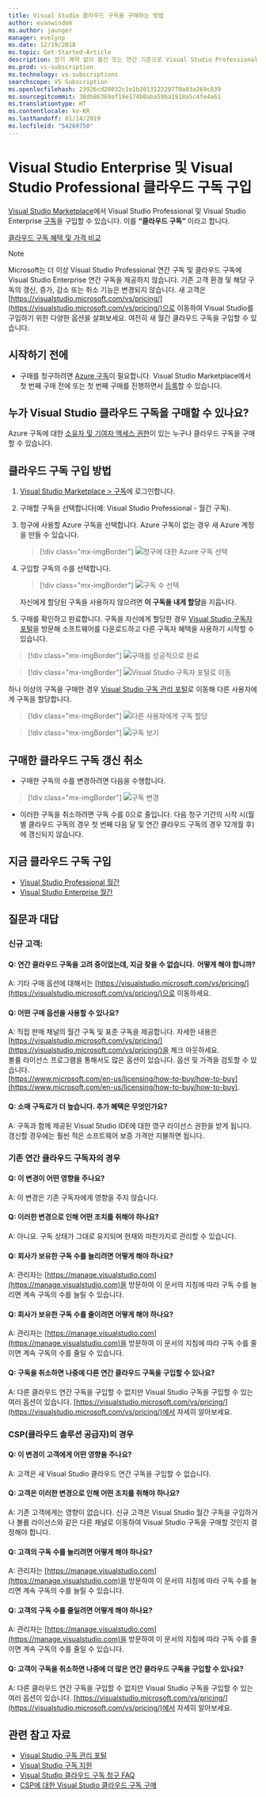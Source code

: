 ```yaml
---
title: Visual Studio 클라우드 구독을 구매하는 방법
author: evanwindom
ms.author: jaunger
manager: evelynp
ms.date: 12/19/2018
ms.topic: Get-Started-Article
description: 장기 계약 없이 월간 또는 연간 기준으로 Visual Studio Professional 또는 Visual Studio Enterprise를 임대합니다.
ms.prod: vs-subscription
ms.technology: vs-subscriptions
searchscope: VS Subscription
ms.openlocfilehash: 23926cd28032c1e1b201312220770a83a269c839
ms.sourcegitcommit: 38db86369af19e174b0aba59ba1918a5c4fe4a61
ms.translationtype: HT
ms.contentlocale: ko-KR
ms.lasthandoff: 01/14/2019
ms.locfileid: "54269750"
---
```

# <a name="buy-visual-studio-professional-and-visual-studio-enterprise-cloud-subscriptions"></a>Visual Studio Enterprise 및 Visual Studio Professional 클라우드 구독 구입


[Visual Studio Marketplace](https://marketplace.visualstudio.com)에서 Visual Studio Professional 및 Visual Studio Enterprise [구독](https://visualstudio.microsoft.com/subscriptions/)을 구입할 수 있습니다. 이를 **“클라우드 구독”** 이라고 합니다.

[클라우드 구독 혜택 및 가격 비교](https://visualstudio.microsoft.com/vs/pricing/)

> [!NOTE]
> Microsoft는 더 이상 Visual Studio Professional 연간 구독 및 클라우드 구독에 Visual Studio Enterprise 연간 구독을 제공하지 않습니다. 기존 고객 환경 및 해당 구독의 갱신, 증가, 감소 또는 취소 기능은 변경되지 않습니다. 새 고객은 [https://visualstudio.microsoft.com/vs/pricing/](https://visualstudio.microsoft.com/vs/pricing/)으로 이동하여 Visual Studio를 구입하기 위한 다양한 옵션을 살펴보세요. 여전히 새 월간 클라우드 구독을 구입할 수 있습니다. 

## <a name="before-you-start"></a>시작하기 전에

*   구매를 청구하려면 [Azure 구독](https://azure.microsoft.com/pricing/purchase-options/)이 필요합니다. Visual Studio Marketplace에서 첫 번째 구매 전에 또는 첫 번째 구매를 진행하면서 [등록](https://portal.azure.com)할 수 있습니다.

## <a name="who-can-buy-visual-studio-cloud-subscriptions"></a>누가 Visual Studio 클라우드 구독을 구매할 수 있나요?
Azure 구독에 대한 [소유자 및 기여자 액세스 권한](https://na01.safelinks.protection.outlook.com/?url=https%3A%2F%2Fdocs.microsoft.com%2Fen-us%2Fvsts%2Forganizations%2Fbilling%2Fadd-backup-billing-managers%3Fview%3Dvsts%2520%2520sa&data=02%7C01%7C%7Cb9e717e8abff47b0cd7e08d618edd860%7C72f988bf86f141af91ab2d7cd011db47%7C1%7C0%7C636723807145220358&sdata=aIaamEXHhx94KCYVY%2FFibqFzNBEqKPntpql867xAMgU%3D&reserved=0)이 있는 누구나 클라우드 구독을 구매할 수 있습니다.  

## <a name="how-to-buy-cloud-subscriptions"></a>클라우드 구독 구입 방법

1.  [Visual Studio Marketplace > 구독](https://marketplace.visualstudio.com/subscriptions)에 로그인합니다.

2.  구매할 구독을 선택합니다(예: Visual Studio Professional - 월간 구독).

3.  청구에 사용할 Azure 구독을 선택합니다. Azure 구독이 없는 경우 새 Azure 계정을 만들 수 있습니다.
    > [!div class="mx-imgBorder"]
    > ![청구에 대한 Azure 구독 선택](_img/buy-vs-subscriptions/buy-vs-sub-Azure-sub.png)

4.  구입할 구독의 수를 선택합니다.
    > [!div class="mx-imgBorder"]
    > ![구독 수 선택](_img/buy-vs-subscriptions/buy-vs-sub-users.png)

    자신에게 할당된 구독을 사용하지 않으려면 **이 구독을 내게 할당**을 지웁니다.

5.  구매를 확인하고 완료합니다. 구독을 자신에게 할당한 경우 [Visual Studio 구독자 포털](https://my.visualstudio.com)을 방문해 소프트웨어를 다운로드하고 다른 구독자 혜택을 사용하기 시작할 수 있습니다.

> [!div class="mx-imgBorder"]
> ![구매를 성공적으로 완료](_img/buy-vs-subscriptions/buy-vs-sub-success.png)

> [!div class="mx-imgBorder"]
> ![Visual Studio 구독자 포털로 이동](_img/buy-vs-subscriptions/view-subscription-benefits-subscriptions-portal.png)

하나 이상의 구독을 구매한 경우 [Visual Studio 구독 관리 포털](https://manage.visualstudio.com)로 이동해 다른 사용자에게 구독을 할당합니다.

> [!div class="mx-imgBorder"]
> ![다른 사용자에게 구독 할당](_img/buy-vs-subscriptions/buy-vs-sub-success-many.png)

> [!div class="mx-imgBorder"]
> ![구독 보기](_img/buy-vs-subscriptions/assign-subscriptions.png)

## <a name="manage-subscriptions"></a>구매한 클라우드 구독 갱신 취소

*   구매한 구독의 수를 변경하려면 다음을 수행합니다.

> [!div class="mx-imgBorder"]
> ![구독 변경](_img/buy-vs-subscriptions/manage-subscriptions.png)

*   이러한 구독을 취소하려면 구독 수를 0으로 줄입니다. 다음 청구 기간의 시작 시(월별 클라우드 구독의 경우 첫 번째 다음 달 및 연간 클라우드 구독의 경우 12개월 후)에 갱신되지 않습니다.

## <a name="buy-cloud-subscriptions-now"></a>지금 클라우드 구독 구입

* [Visual Studio Professional 월간](https://marketplace.visualstudio.com/items?itemName=ms.vs-professional-monthly)
* [Visual Studio Enterprise 월간](https://marketplace.visualstudio.com/items?itemName=ms.vs-enterprise-monthly)

## <a name="frequently-asked-questions"></a>질문과 대답

### <a name="for-new-customers"></a>신규 고객:
#### <a name="q--i-was-considering-the-annual-cloud-subscription-and-now-i-cant-find-it-what-should-i-do"></a>Q:  연간 클라우드 구독을 고려 중이었는데, 지금 찾을 수 없습니다.  어떻게 해야 합니까?
A: 기타 구매 옵션에 대해서는 [https://visualstudio.microsoft.com/vs/pricing/](https://visualstudio.microsoft.com/vs/pricing/)으로 이동하세요. 

#### <a name="q-what-purchasing-options-are-available-to-me"></a>Q: 어떤 구매 옵션을 사용할 수 있나요?
A:  직접 판매 채널의 월간 구독 및 표준 구독을 제공합니다. 자세한 내용은 [https://visualstudio.microsoft.com/vs/pricing/](https://visualstudio.microsoft.com/vs/pricing/)을 체크 아웃하세요.  
볼륨 라이선스 프로그램을 통해서도 많은 옵션이 있습니다. 옵션 및 가격을 검토할 수 있습니다.  
[https://www.microsoft.com/en-us/licensing/how-to-buy/how-to-buy](https://www.microsoft.com/en-us/licensing/how-to-buy/how-to-buy).

#### <a name="q-the-price-for-a-retail-subscription-is-higher-what-additional-benefits-am-i-receiving"></a>Q: 소매 구독료가 더 높습니다. 추가 혜택은 무엇인가요? 
A:  구독과 함께 제공된 Visual Studio IDE에 대한 영구 라이선스 권한을 받게 됩니다. 갱신할 경우에는 훨씬 적은 소프트웨어 보증 가격만 지불하면 됩니다.  

### <a name="for-existing-annual-cloud-subscribers"></a>기존 연간 클라우드 구독자의 경우
#### <a name="q--how-will-this-change-impact-me"></a>Q:  이 변경이 어떤 영향을 주나요?
A:  이 변경은 기존 구독자에게 영향을 주지 않습니다. 

#### <a name="q--do-i-need-to-do-anything-as-a-result-of-these-changes"></a>Q:  이러한 변경으로 인해 어떤 조치를 취해야 하나요?
A:  아니요.  구독 상태가 그대로 유지되며 현재와 마찬가지로 관리할 수 있습니다.  

#### <a name="q-what-if-i-want-to-increase-the-number-of-subscriptions-my-company-owns"></a>Q: 회사가 보유한 구독 수를 늘리려면 어떻게 해야 하나요?
A:  관리자는 [https://manage.visualstudio.com](https://manage.visualstudio.com)을 방문하여 이 문서의 지침에 따라 구독 수를 늘리면 계속 구독의 수를 늘릴 수 있습니다.

#### <a name="q-what-if-i-want-to-decrease-the-number-of-subscriptions-my-company-owns"></a>Q: 회사가 보유한 구독 수를 줄이려면 어떻게 해야 하나요? 
A:  관리자는 [https://manage.visualstudio.com](https://manage.visualstudio.com)을 방문하여 이 문서의 지침에 따라 구독 수를 줄이면 계속 구독의 수를 줄일 수 있습니다.

#### <a name="q-if-i-cancel-my-subscription-will-i-be-able-to-buy-another-annual-cloud-subscription-later"></a>Q: 구독을 취소하면 나중에 다른 연간 클라우드 구독을 구입할 수 있나요?
A:  다른 클라우드 연간 구독을 구입할 수 없지만 Visual Studio 구독을 구입할 수 있는 여러 옵션이 있습니다.  [https://visualstudio.microsoft.com/vs/pricing/](https://visualstudio.microsoft.com/vs/pricing/)에서 자세히 알아보세요.

### <a name="for-cloud-solution-providers-csp"></a>CSP(클라우드 솔루션 공급자)의 경우
#### <a name="q-how-will-this-change-impact-my-customers"></a>Q: 이 변경이 고객에게 어떤 영향을 주나요? 
A:  고객은 새 Visual Studio 클라우드 연간 구독을 구입할 수 없습니다. 

#### <a name="q-do-my-customers-need-to-do-anything-because-of-these-changes"></a>Q: 고객은 이러한 변경으로 인해 어떤 조치를 취해야 하나요? 
A:  기존 고객에게는 영향이 없습니다. 신규 고객은 Visual Studio 월간 구독을 구입하거나 볼륨 라이선스와 같은 다른 채널로 이동하여 Visual Studio 구독을 구매할 것인지 결정해야 합니다.

#### <a name="q-what-if-i-want-to-increase-the-number-of-subscriptions-for-my-customers"></a>Q: 고객의 구독 수를 늘리려면 어떻게 해야 하나요?
A:  관리자는 [https://manage.visualstudio.com](https://manage.visualstudio.com)을 방문하여 이 문서의 지침에 따라 구독 수를 늘리면 계속 구독의 수를 늘릴 수 있습니다.

#### <a name="q-what-if-i-want-to-decrease-the-number-of-subscriptions-for-my-customers"></a>Q: 고객의 구독 수를 줄일려면 어떻게 해야 하나요? 
A:  관리자는 [https://manage.visualstudio.com](https://manage.visualstudio.com)을 방문하여 이 문서의 지침에 따라 구독 수를 줄이면 계속 구독의 수를 줄일 수 있습니다.

#### <a name="q-if-my-customers-cancel-their-subscriptions-will-they-be-able-to-buy-more-annual-cloud-subscriptions-later"></a>Q: 고객이 구독을 취소하면 나중에 더 많은 연간 클라우드 구독을 구입할 수 있나요?
A:  다른 클라우드 연간 구독을 구입할 수 없지만 Visual Studio 구독을 구입할 수 있는 여러 옵션이 있습니다.  [https://visualstudio.microsoft.com/vs/pricing/](https://visualstudio.microsoft.com/vs/pricing/)에서 자세히 알아보세요.

## <a name="related-resources"></a>관련 참고 자료

* [Visual Studio 구독 관리 포털](https://manage.visualstudio.com/)
* [Visual Studio 구독 지원](https://visualstudio.microsoft.com/vs/support/)
* [Visual Studio 클라우드 구독 청구 FAQ](vscloud-billing-faq.md)
* [CSP에 대한 Visual Studio 클라우드 구독 구매](vscloud-csp.md)
